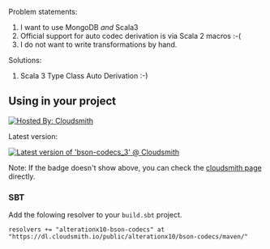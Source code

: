 Problem statements:

1. I want to use MongoDB _and_ Scala3
2. Official support for auto codec derivation is via Scala 2 macros :-(
3. I do not want to write transformations by hand.

Solutions:

1. Scala 3 Type Class Auto Derivation :-)

## Using in your project

[![Hosted By: Cloudsmith](https://img.shields.io/badge/OSS%20hosting%20by-cloudsmith-blue?logo=cloudsmith&style=flat-square)](https://cloudsmith.com)

Latest version:

[![Latest version of 'bson-codecs_3' @ Cloudsmith](https://api-prd.cloudsmith.io/v1/badges/version/alterationx10/bson-codecs/maven/bson-codecs_3/latest/a=noarch;xg=com.alterationx10/?render=true&show_latest=true)](https://cloudsmith.io/~alterationx10/repos/bson-codecs/packages/detail/maven/bson-codecs_3/latest/a=noarch;xg=com.alterationx10/)

Note: If the badge doesn't show above, you can check the
[cloudsmith page](https://cloudsmith.io/~alterationx10/repos/bson-codecs/packages/)
directly.

### SBT

Add the folowing resolver to your `build.sbt` project.

```
resolvers += "alterationx10-bson-codecs" at "https://dl.cloudsmith.io/public/alterationx10/bson-codecs/maven/"
```
